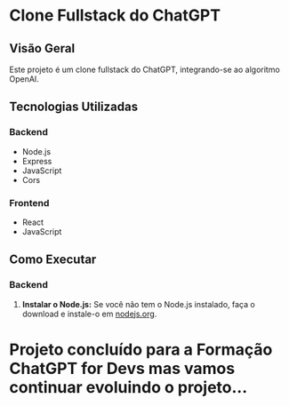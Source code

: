 # Clone Fullstack do ChatGPT

<!-- <p align="center">
<img src="" title="ChatGPT">
</p> -->

## Visão Geral

Este projeto é um clone fullstack do ChatGPT, integrando-se ao algoritmo OpenAI.

## Tecnologias Utilizadas

### Backend
- Node.js
- Express
- JavaScript
- Cors

### Frontend
- React
- JavaScript

## Como Executar

### Backend

1. **Instalar o Node.js:**
   Se você não tem o Node.js instalado, faça o download e instale-o em [nodejs.org](https://nodejs.org/).

# Projeto concluído para a Formação ChatGPT for Devs mas vamos continuar evoluindo o projeto...

